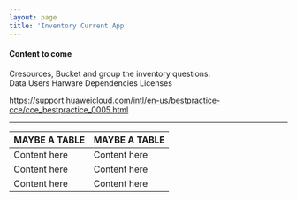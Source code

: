 ```yaml
---
layout: page
title: 'Inventory Current App'
---
```


#### Content to come

Cresources, Bucket and group the inventory questions:<br>
Data
Users
Harware
Dependencies
Licenses

https://support.huaweicloud.com/intl/en-us/bestpractice-cce/cce_bestpractice_0005.html

- - -

| MAYBE A TABLE    | MAYBE A TABLE |
| ---------------- | ------------- |
| Content here     | Content here  |
| Content here     | Content here  |
| Content here     | Content here  |



